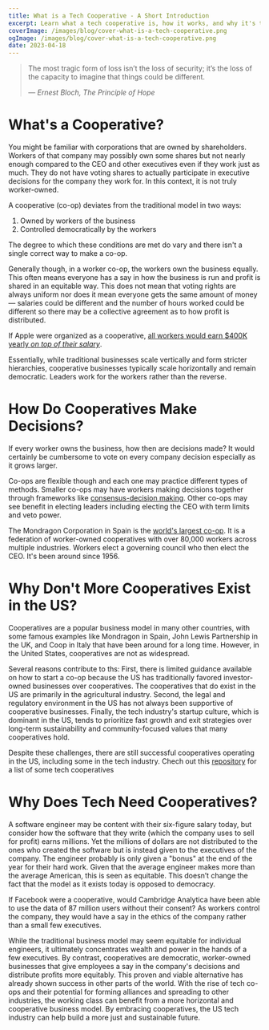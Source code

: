 ```yaml
---
title: What is a Tech Cooperative - A Short Introduction
excerpt: Learn what a tech cooperative is, how it works, and why it's the next big thing in tech.
coverImage: /images/blog/cover-what-is-a-tech-cooperative.png
ogImage: /images/blog/cover-what-is-a-tech-cooperative.png
date: 2023-04-18
---
```


> The most tragic form of loss isn’t the loss of security; it’s the loss of the capacity to imagine that things could be different.
>
> &mdash; <cite>Ernest Bloch, The Principle of Hope</cite>

# What's a Cooperative?

You might be familiar with corporations that are owned by shareholders. Workers of that company may possibly own some shares but not nearly enough compared to the CEO and other executives even if they work just as much. They do not have voting shares to actually participate in executive decisions for the company they work for. In this context, it is not truly worker-owned.

A cooperative (co-op) deviates from the traditional model in two ways:

1. Owned by workers of the business
2. Controlled democratically by the workers

The degree to which these conditions are met do vary and there isn't a single correct way to make a co-op.

Generally though, in a worker co-op, the workers own the business equally. This often means everyone has a say in how the business is run and profit is shared in an equitable way. This does not mean that voting rights are always uniform nor does it mean everyone gets the same amount of money &mdash; salaries could be different and the number of hours worked could be different so there may be a collective agreement as to how profit is distributed.

If Apple were organized as a cooperative, <a href="https://www.forbes.com/sites/cameronkeng/2014/12/18/if-apple-was-a-worker-cooperative-each-employee-would-earn-at-least-403k/?sh=7b194ba22dee" alt="Forbes article citation" target="_blank">all workers would earn $400K yearly <em>on top of their salary</em></a>.

Essentially, while traditional businesses scale vertically and form stricter hierarchies, cooperative businesses typically scale horizontally and remain democratic. Leaders work for the workers rather than the reverse.

# How Do Cooperatives Make Decisions?

If every worker owns the business, how then are decisions made? It would certainly be cumbersome to vote on every company decision especially as it grows larger.

Co-ops are flexible though and each one may practice different types of methods. Smaller co-ops may have workers making decisions together through frameworks like <a href="https://youtu.be/DYKwn9jzjXs" alt="Dean Spade: Basic Steps in Consensus Decision Making" target="_blank">consensus-decision making</a>. Other co-ops may see benefit in electing leaders including electing the CEO with term limits and veto power.

The Mondragon Corporation in Spain is the <a href="https://www.newyorker.com/business/currency/how-mondragon-became-the-worlds-largest-co-op" alt="How Mondragon Became the World’s Largest Co-Op" target="_blank">world's largest co-op</a>. It is a federation of worker-owned cooperatives with over 80,000 workers across multiple industries. Workers elect a governing council who then elect the CEO. It's been around since 1956.

# Why Don't More Cooperatives Exist in the US?

Cooperatives are a popular business model in many other countries, with some famous examples like Mondragon in Spain, John Lewis Partnership in the UK, and Coop in Italy that have been around for a long time. However, in the United States, cooperatives are not as widespread.

Several reasons contribute to ths: First, there is limited guidance available on how to start a co-op because the US has traditionally favored investor-owned businesses over cooperatives. The cooperatives that do exist in the US are primarily in the agricultural industry. Second, the legal and regulatory environment in the US has not always been supportive of cooperative businesses. Finally, the tech industry's startup culture, which is dominant in the US, tends to prioritize fast growth and exit strategies over long-term sustainability and community-focused values that many cooperatives hold.

Despite these challenges, there are still successful cooperatives operating in the US, including some in the tech industry. Chech out this <a href="https://github.com/hng/tech-coops#coops-namerica" alt="List of tech cooperatives" target="_blank">repository</a> for a list of some tech cooperatives

# Why Does Tech Need Cooperatives?

A software engineer may be content with their six-figure salary today, but consider how the software that they write (which the company uses to sell for profit) earns millions. Yet the millions of dollars are not distributed to the ones who created the software but is instead given to the executives of the company. The engineer probably is only given a "bonus" at the end of the year for their hard work. Given that the average engineer makes more than the average American, this is seen as equitable. This doesn’t change the fact that the model as it exists today is opposed to democracy.

If Facebook were a cooperative, would Cambridge Analytica have been able to use the data of 87 million users without their consent? As workers control the company, they would have a say in the ethics of the company rather than a small few executives.

While the traditional business model may seem equitable for individual engineers, it ultimately concentrates wealth and power in the hands of a few executives. By contrast, cooperatives are democratic, worker-owned businesses that give employees a say in the company's decisions and distribute profits more equitably. This proven and viable alternative has already shown success in other parts of the world. With the rise of tech co-ops and their potential for forming alliances and spreading to other industries, the working class can benefit from a more horizontal and cooperative business model. By embracing cooperatives, the US tech industry can help build a more just and sustainable future.

